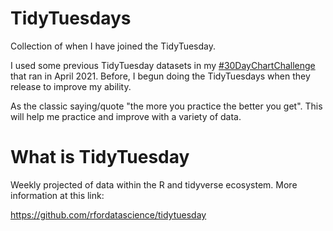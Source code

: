 # TidyTuesdays
Collection of when I have joined the TidyTuesday. 

I used some previous TidyTuesday datasets in my [#30DayChartChallenge](https://github.com/jezzaayt/30DayChartChallenge) that ran in April 2021. Before, I begun doing the TidyTuesdays when they release to improve my ability. 

As the classic saying/quote "the more you practice the better you get". This will help me practice and improve with a variety of data. 

# What is TidyTuesday
Weekly projected of data within the R and tidyverse ecosystem. More information at this link: 

https://github.com/rfordatascience/tidytuesday
